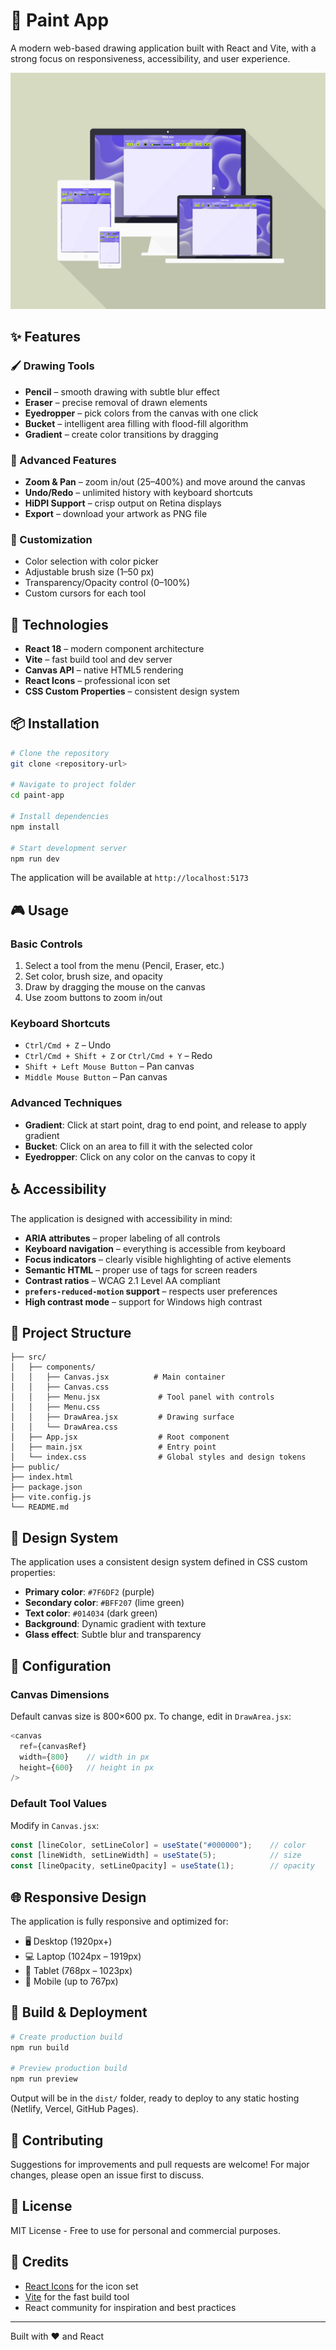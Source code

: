 # 🎨 Paint App

A modern web-based drawing application built with React and Vite, with a strong focus on responsiveness, accessibility, and user experience.

![Paint App Mockup](./mockup.png)

## ✨ Features

### 🖌️ Drawing Tools

- **Pencil** – smooth drawing with subtle blur effect
- **Eraser** – precise removal of drawn elements
- **Eyedropper** – pick colors from the canvas with one click
- **Bucket** – intelligent area filling with flood-fill algorithm
- **Gradient** – create color transitions by dragging

### 🎯 Advanced Features

- **Zoom & Pan** – zoom in/out (25–400%) and move around the canvas
- **Undo/Redo** – unlimited history with keyboard shortcuts
- **HiDPI Support** – crisp output on Retina displays
- **Export** – download your artwork as PNG file

### 🎨 Customization

- Color selection with color picker
- Adjustable brush size (1–50 px)
- Transparency/Opacity control (0–100%)
- Custom cursors for each tool

## 🚀 Technologies

- **React 18** – modern component architecture
- **Vite** – fast build tool and dev server
- **Canvas API** – native HTML5 rendering
- **React Icons** – professional icon set
- **CSS Custom Properties** – consistent design system

## 📦 Installation

```bash
# Clone the repository
git clone <repository-url>

# Navigate to project folder
cd paint-app

# Install dependencies
npm install

# Start development server
npm run dev
```

The application will be available at `http://localhost:5173`

## 🎮 Usage

### Basic Controls

1. Select a tool from the menu (Pencil, Eraser, etc.)
2. Set color, brush size, and opacity
3. Draw by dragging the mouse on the canvas
4. Use zoom buttons to zoom in/out

### Keyboard Shortcuts

- `Ctrl/Cmd + Z` – Undo
- `Ctrl/Cmd + Shift + Z` or `Ctrl/Cmd + Y` – Redo
- `Shift + Left Mouse Button` – Pan canvas
- `Middle Mouse Button` – Pan canvas

### Advanced Techniques

- **Gradient**: Click at start point, drag to end point, and release to apply gradient
- **Bucket**: Click on an area to fill it with the selected color
- **Eyedropper**: Click on any color on the canvas to copy it

## ♿ Accessibility

The application is designed with accessibility in mind:

- **ARIA attributes** – proper labeling of all controls
- **Keyboard navigation** – everything is accessible from keyboard
- **Focus indicators** – clearly visible highlighting of active elements
- **Semantic HTML** – proper use of tags for screen readers
- **Contrast ratios** – WCAG 2.1 Level AA compliant
- **`prefers-reduced-motion` support** – respects user preferences
- **High contrast mode** – support for Windows high contrast

## 📁 Project Structure

``` paint-app/
├── src/
│   ├── components/
│   │   ├── Canvas.jsx          # Main container
│   │   ├── Canvas.css
│   │   ├── Menu.jsx             # Tool panel with controls
│   │   ├── Menu.css
│   │   ├── DrawArea.jsx         # Drawing surface
│   │   └── DrawArea.css
│   ├── App.jsx                  # Root component
│   ├── main.jsx                 # Entry point
│   └── index.css                # Global styles and design tokens
├── public/
├── index.html
├── package.json
├── vite.config.js
└── README.md
```

## 🎨 Design System

The application uses a consistent design system defined in CSS custom properties:

- **Primary color**: `#7F6DF2` (purple)
- **Secondary color**: `#BFF207` (lime green)
- **Text color**: `#014034` (dark green)
- **Background**: Dynamic gradient with texture
- **Glass effect**: Subtle blur and transparency

## 🔧 Configuration

### Canvas Dimensions

Default canvas size is 800×600 px. To change, edit in `DrawArea.jsx`:

```javascript
<canvas
  ref={canvasRef}
  width={800}    // width in px
  height={600}   // height in px
/>
```

### Default Tool Values

Modify in `Canvas.jsx`:

```javascript
const [lineColor, setLineColor] = useState("#000000");    // color
const [lineWidth, setLineWidth] = useState(5);            // size
const [lineOpacity, setLineOpacity] = useState(1);        // opacity
```

## 🌐 Responsive Design

The application is fully responsive and optimized for:

- 🖥️ Desktop (1920px+)
- 💻 Laptop (1024px – 1919px)
- 📱 Tablet (768px – 1023px)
- 📱 Mobile (up to 767px)

## 🧪 Build & Deployment

```bash
# Create production build
npm run build

# Preview production build
npm run preview
```

Output will be in the `dist/` folder, ready to deploy to any static hosting (Netlify, Vercel, GitHub Pages).

## 🤝 Contributing

Suggestions for improvements and pull requests are welcome! For major changes, please open an issue first to discuss.

## 📄 License

MIT License - Free to use for personal and commercial purposes.

## 🙏 Credits

- [React Icons](https://react-icons.github.io/react-icons/) for the icon set
- [Vite](https://vitejs.dev/) for the fast build tool
- React community for inspiration and best practices

---

Built with ❤️ and React
